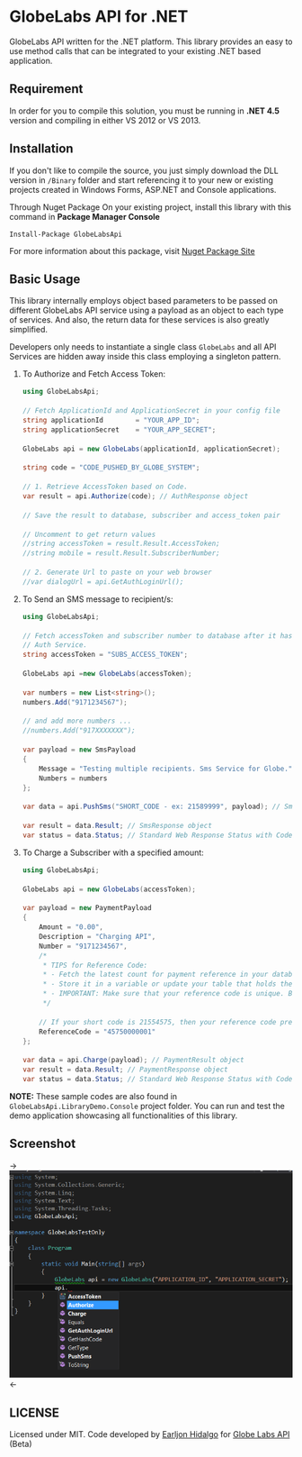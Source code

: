 GlobeLabs API for .NET
===========

GlobeLabs API written for the .NET platform. This library provides an easy to use method calls that can be integrated to your existing .NET based application.

## Requirement

In order for you to compile this solution, you must be running in **.NET 4.5** version and compiling in either VS 2012 or VS 2013.

## Installation

If you don't like to compile the source, you just simply download the DLL version in `/Binary` folder and start referencing it to your new or existing projects created in Windows Forms, ASP.NET and Console applications.

Through Nuget Package
On your existing project, install this library with this command in **Package Manager Console**

    Install-Package GlobeLabsApi

For more information about this package, visit [Nuget Package Site](https://www.nuget.org/packages/GlobeLabsApi/)

## Basic Usage

This library internally employs object based parameters to be passed on different GlobeLabs API service using a payload as an object to each type of services. And also, the return data for these services is also greatly simplified.

Developers only needs to instantiate a single class `GlobeLabs` and all API Services are hidden away inside this class employing a singleton pattern.

1. To Authorize and Fetch Access Token:
	```csharp
	using GlobeLabsApi;
	
    // Fetch ApplicationId and ApplicationSecret in your config file
    string applicationId        = "YOUR_APP_ID";
    string applicationSecret    = "YOUR_APP_SECRET";

    GlobeLabs api = new GlobeLabs(applicationId, applicationSecret);

    string code = "CODE_PUSHED_BY_GLOBE_SYSTEM";

    // 1. Retrieve AccessToken based on Code.
    var result = api.Authorize(code); // AuthResponse object

    // Save the result to database, subscriber and access_token pair

    // Uncomment to get return values
    //string accessToken = result.Result.AccessToken;
    //string mobile = result.Result.SubscriberNumber;

    // 2. Generate Url to paste on your web browser
    //var dialogUrl = api.GetAuthLoginUrl();

	```
2. To Send an SMS message to recipient/s:

	```csharp
	using GlobeLabsApi;

    // Fetch accessToken and subscriber number to database after it has passed on the
	// Auth Service.
    string accessToken = "SUBS_ACCESS_TOKEN";

    GlobeLabs api =new GlobeLabs(accessToken);

    var numbers = new List<string>();
    numbers.Add("9171234567");

    // and add more numbers ...
    //numbers.Add("917XXXXXXX");

    var payload = new SmsPayload
    {
        Message = "Testing multiple recipients. Sms Service for Globe.",
        Numbers = numbers
    };

    var data = api.PushSms("SHORT_CODE - ex: 21589999", payload); // SmsResult object

	var result = data.Result; // SmsResponse object
	var status = data.Status; // Standard Web Response Status with Code and Description

	```
3. To Charge a Subscriber with a specified amount:
	```csharp
	using GlobeLabsApi;

    GlobeLabs api = new GlobeLabs(accessToken);

    var payload = new PaymentPayload
    {
        Amount = "0.00",
        Description = "Charging API",
        Number = "9171234567",
        /*
         * TIPS for Reference Code:
         * - Fetch the latest count for payment reference in your database
         * - Store it in a variable or update your table that holds the last reference count
         * - IMPORTANT: Make sure that your reference code is unique. Bad Request will occur if code is repeating
         */

        // If your short code is 21554575, then your reference code prefix is 4575 + 7digit numbers        
        ReferenceCode = "45750000001"
    };

    var data = api.Charge(payload); // PaymentResult object
	var result = data.Result; // PaymentResponse object
	var status = data.Status; // Standard Web Response Status with Code and Description
	```

**NOTE:** 
These sample codes are also found in `GlobeLabsApi.LibraryDemo.Console` project folder. You can run and test the demo application showcasing all functionalities of this library.

## Screenshot

->![Demo App](Images/globelabs_console.png)<-

## LICENSE

Licensed under MIT. Code developed by [Earljon Hidalgo](http://twitter.com/earljon) for [Globe Labs API](http://www.globelabs.com.ph) (Beta)
